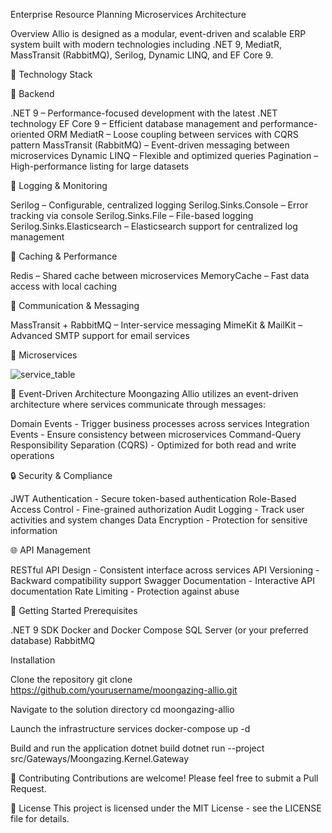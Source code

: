 Enterprise Resource Planning Microservices Architecture


Overview
Allio is designed as a modular, event-driven and scalable ERP system built with modern technologies including .NET 9, MediatR, MassTransit (RabbitMQ), Serilog, Dynamic LINQ, and EF Core 9.

📜 Technology Stack

📌 Backend

.NET 9 – Performance-focused development with the latest .NET technology
EF Core 9 – Efficient database management and performance-oriented ORM
MediatR – Loose coupling between services with CQRS pattern
MassTransit (RabbitMQ) – Event-driven messaging between microservices
Dynamic LINQ – Flexible and optimized queries
Pagination – High-performance listing for large datasets

📌 Logging & Monitoring

Serilog – Configurable, centralized logging
Serilog.Sinks.Console – Error tracking via console
Serilog.Sinks.File – File-based logging
Serilog.Sinks.Elasticsearch – Elasticsearch support for centralized log management

📌 Caching & Performance

Redis – Shared cache between microservices
MemoryCache – Fast data access with local caching

📌 Communication & Messaging

MassTransit + RabbitMQ – Inter-service messaging
MimeKit & MailKit – Advanced SMTP support for email services

🚀 Microservices

![service_table](https://github.com/user-attachments/assets/927f757f-9713-4771-8ab0-f4ca115ec922)


🔄 Event-Driven Architecture
Moongazing Allio utilizes an event-driven architecture where services communicate through messages:

Domain Events - Trigger business processes across services
Integration Events - Ensure consistency between microservices
Command-Query Responsibility Separation (CQRS) - Optimized for both read and write operations


🔒 Security & Compliance

JWT Authentication - Secure token-based authentication
Role-Based Access Control - Fine-grained authorization
Audit Logging - Track user activities and system changes
Data Encryption - Protection for sensitive information


🌐 API Management

RESTful API Design - Consistent interface across services
API Versioning - Backward compatibility support
Swagger Documentation - Interactive API documentation
Rate Limiting - Protection against abuse


🚀 Getting Started
Prerequisites

.NET 9 SDK
Docker and Docker Compose
SQL Server (or your preferred database)
RabbitMQ

Installation

Clone the repository
git clone https://github.com/yourusername/moongazing-allio.git

Navigate to the solution directory
cd moongazing-allio

Launch the infrastructure services
docker-compose up -d

Build and run the application
dotnet build
dotnet run --project src/Gateways/Moongazing.Kernel.Gateway



👥 Contributing
Contributions are welcome! Please feel free to submit a Pull Request.

📄 License
This project is licensed under the MIT License - see the LICENSE file for details.




